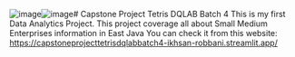 ![image](https://github.com/user-attachments/assets/7c155e6b-fa2c-4eea-ba13-2065b3d8bab7)![image](https://github.com/user-attachments/assets/06edb771-d7d0-4c5e-964e-972bb0e66e23)# Capstone Project Tetris DQLAB Batch 4
This is my first Data Analytics Project. This project coverage all about Small Medium Enterprises information in East Java 
You can check it from this website:
https://capstoneprojecttetrisdqlabbatch4-ikhsan-robbani.streamlit.app/
